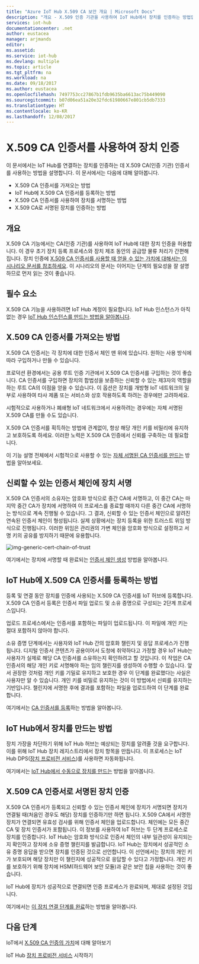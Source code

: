 ```yaml
---
title: "Azure IoT Hub X.509 CA 보안 개요 | Microsoft Docs"
description: "개요 - X.509 인증 기관을 사용하여 IoT Hub에서 장치를 인증하는 방법입니다."
services: iot-hub
documentationcenter: .net
author: eustacea
manager: arjmands
editor: 
ms.assetid: 
ms.service: iot-hub
ms.devlang: multiple
ms.topic: article
ms.tgt_pltfrm: na
ms.workload: na
ms.date: 09/18/2017
ms.author: eustacea
ms.openlocfilehash: 7497753cc27867b1fdb9635ba6613ac75b449090
ms.sourcegitcommit: b07d06ea51a20e32fdc61980667e801cb5db7333
ms.translationtype: HT
ms.contentlocale: ko-KR
ms.lasthandoff: 12/08/2017
---
```

# <a name="device-authentication-using-x509-ca-certificates"></a>X.509 CA 인증서를 사용하여 장치 인증

이 문서에서는 IoT Hub를 연결하는 장치를 인증하는 데 X.509 CA(인증 기관) 인증서를 사용하는 방법을 설명합니다.  이 문서에서는 다음에 대해 알아봅니다.

* X.509 CA 인증서를 가져오는 방법
* IoT Hub에 X.509 CA 인증서를 등록하는 방법
* X.509 CA 인증서를 사용하여 장치를 서명하는 방법
* X.509 CA로 서명된 장치를 인증하는 방법

## <a name="overview"></a>개요

X.509 CA 기능에서는 CA(인증 기관)를 사용하여 IoT Hub에 대한 장치 인증을 허용합니다. 이 경우 초기 장치 등록 프로세스와 장치 제조 동안의 공급망 물류 처리가 간편해집니다. 장치 인증에 [X.509 CA 인증서를 사용할 때 얻을 수 있는 가치에 대해서는 이 시나리오 문서를 참조하세요](iot-hub-x509ca-concept.md).  이 시나리오의 문서는 이어지는 단계의 필요성을 잘 설명하므로 먼저 읽는 것이 좋습니다.

## <a name="prerequisite"></a>필수 요소

X.509 CA 기능을 사용하려면 IoT Hub 계정이 필요합니다.  IoT Hub 인스턴스가 아직 없는 경우 [IoT Hub 인스턴스를 만드는 방법을 알아봅니다](iot-hub-csharp-csharp-getstarted.md).

## <a name="how-to-get-an-x509-ca-certificate"></a>X.509 CA 인증서를 가져오는 방법

X.509 CA 인증서는 각 장치에 대한 인증서 체인 맨 위에 있습니다.  원하는 사용 방식에 따라 구입하거나 만들 수 있습니다.

프로덕션 환경에서는 공용 루트 인증 기관에서 X.509 CA 인증서를 구입하는 것이 좋습니다. CA 인증서를 구입하면 장치의 합법성을 보증하는 신뢰할 수 있는 제3자의 역할을 하는 루트 CA의 이점을 얻을 수 있습니다. 이 옵션은 장치를 개방형 IoT 네트워크의 일부로 사용하여 타사 제품 또는 서비스와 상호 작용하도록 하려는 경우에만 고려하세요.

시험적으로 사용하거나 폐쇄형 IoT 네트워크에서 사용하려는 경우에는 자체 서명된 X.509 CA를 만들 수도 있습니다.

X.509 CA 인증서를 획득하는 방법에 관계없이, 항상 해당 개인 키를 비밀리에 유지하고 보호하도록 하세요.  이러한 노력은 X.509 CA 인증에서 신뢰를 구축하는 데 필요합니다. 

이 기능 설명 전체에서 시험적으로 사용할 수 있는 [자체 서명된 CA 인증서를 만드는](iot-hub-security-x509-create-certificates.md#createcerts) 방법을 알아보세요.

## <a name="sign-devices-into-the-certificate-chain-of-trust"></a>신뢰할 수 있는 인증서 체인에 장치 서명

X.509 CA 인증서의 소유자는 암호화 방식으로 중간 CA에 서명하고, 이 중간 CA는 마지막 중간 CA가 장치에 서명하여 이 프로세스를 종료할 때까지 다른 중간 CA에 서명하는 방식으로 계속 진행될 수 있습니다. 그 결과, 신뢰할 수 있는 인증서 체인으로 알려진 연속된 인증서 체인이 형성됩니다. 실제 상황에서는 장치 등록을 위한 트러스트 위임 방식으로 진행됩니다. 이러한 위임은 관리권의 가변 체인을 암호화 방식으로 설정하고 서명 키의 공유를 방지하기 때문에 유용합니다.

![img-generic-cert-chain-of-trust](./media/generic-cert-chain-of-trust.png)

여기에서는 장치에 서명할 때 완료되는 [인증서 체인 생성](iot-hub-security-x509-create-certificates.md#createcertchain) 방법을 알아봅니다.

## <a name="how-to-register-the-x509-ca-certificate-to-iot-hub"></a>IoT Hub에 X.509 CA 인증서를 등록하는 방법

등록 및 연결 동안 장치를 인증에 사용되는 X.509 CA 인증서를 IoT 허브에 등록합니다.  X.509 CA 인증서 등록은 인증서 파일 업로드 및 소유 증명으로 구성되는 2단계 프로세스입니다.

업로드 프로세스에서는 인증서를 포함하는 파일이 업로드됩니다.  이 파일에 개인 키는 절대 포함하지 않아야 합니다.

소유 증명 단계에서는 사용자와 IoT Hub 간의 암호화 챌린지 및 응답 프로세스가 진행됩니다.  디지털 인증서 콘텐츠가 공용이어서 도청에 취약하다고 가정할 경우 IoT Hub는 사용자가 실제로 해당 CA 인증서를 소유하는지 확인하려고 할 것입니다.  이 작업은 CA 인증서의 해당 개인 키로 서명해야 하는 임의 챌린지를 생성하여 수행할 수 있습니다.  앞서 권장한 것처럼 개인 키를 기밀로 유지하고 보호한 경우 이 단계를 완료했다는 사실은 사용자만 알 수 있습니다. 개인 키를 비밀로 유지하는 것이 이 방법에서 신뢰를 유지하는 기반입니다.  챌린지에 서명한 후에 결과를 포함하는 파일을 업로드하여 이 단계를 완료합니다.

여기에서는 [CA 인증서를 등록](iot-hub-security-x509-get-started.md#registercerts)하는 방법을 알아봅니다.

## <a name="how-to-create-a-device-on-iot-hub"></a>IoT Hub에서 장치를 만드는 방법

장치 가장을 차단하기 위해 IoT Hub 허브는 예상되는 장치를 알려줄 것을 요구합니다.  이를 위해 IoT Hub 장치 레지스트리에서 장치 항목을 만듭니다.  이 프로세스는 IoT Hub DPS([장치 프로비전 서비스](https://azure.microsoft.com/en-us/blog/azure-iot-hub-device-provisioning-service-preview-automates-device-connection-configuration/))를 사용하면 자동화됩니다. 

여기에서는 [IoT Hub에서 수동으로 장치를 만드는](iot-hub-security-x509-get-started.md#createdevice) 방법을 알아봅니다.

## <a name="authenticating-devices-signed-with-x509-ca-certificates"></a>X.509 CA 인증서로 서명된 장치 인증

X.509 CA 인증서가 등록되고 신뢰할 수 있는 인증서 체인에 장치가 서명되면 장치가 연결될 때(처음인 경우도 해당) 장치를 인증하기만 하면 됩니다.  X.509 CA에서 서명한 장치가 연결되면 유효성 검사를 위해 인증서 체인을 업로드합니다. 체인에는 모든 중간 CA 및 장치 인증서가 포함됩니다.  이 정보를 사용하여 IoT 허브는 두 단계 프로세스로 장치를 인증합니다.  IoT Hub는 암호화 방식으로 인증서 체인의 내부 일관성이 유지되는지 확인하고 장치에 소유 증명 챌린지를 발급합니다.  IoT Hub는 장치에서 성공적인 소유 증명 응답을 받으면 장치를 인증된 것으로 선언합니다.  이 선언에서는 장치의 개인 키가 보호되며 해당 장치만 이 챌린지에 성공적으로 응답할 수 있다고 가정합니다.  개인 키를 보호하기 위해 장치에 HSM(하드웨어 보안 모듈)과 같은 보안 칩을 사용하는 것이 좋습니다.

IoT Hub에 장치가 성공적으로 연결되면 인증 프로세스가 완료되며, 제대로 설정된 것입니다.

여기에서는 [이 장치 연결 단계를 완료](iot-hub-security-x509-get-started.md#authenticatedevice)하는 방법을 알아봅니다.

## <a name="next-steps"></a>다음 단계

IoT에서 [X.509 CA 인증의 가치](iot-hub-x509ca-concept.md)에 대해 알아보기

IoT Hub [장치 프로비전 서비스](https://docs.microsoft.com/azure/iot-dps/) 시작하기